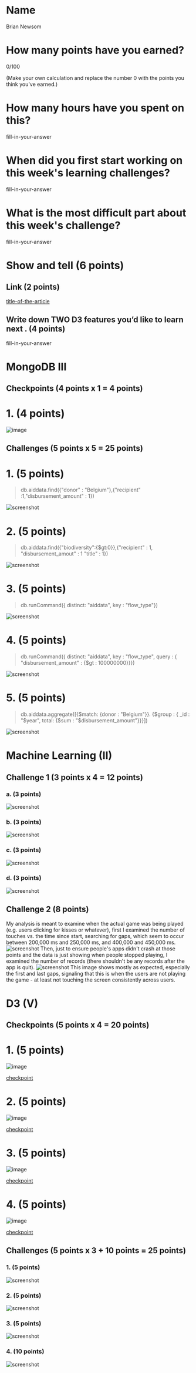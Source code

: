 # Name

Brian Newsom

# How many points have you earned?

0/100

(Make your own calculation and replace the number 0 with the points you think you've earned.)

# How many hours have you spent on this?

fill-in-your-answer

# When did you first start working on this week's learning challenges?

fill-in-your-answer

# What is the most difficult part about this week's challenge?

fill-in-your-answer

# Show and tell (6 points)

## Link (2 points)

[title-of-the-article](http://link-to-an-interesting-D3-visualization-example)

## Write down TWO D3 features you’d like to learn next . (4 points)

fill-in-your-answer

# MongoDB III

## Checkpoints (4 points x 1 = 4 points)

# 1. (4 points)

![image](mongodb/cp1.png?raw=true)

## Challenges (5 points x 5 = 25 points)

# 1. (5 points)

> db.aiddata.find({"donor" : "Belgium"},{"recipient" :1,"disbursement_amount" : 1})

![screenshot](mongodb/ch1.png?raw=true)

# 2. (5 points)

> db.aiddata.find({"biodiversity":{$gt:0}},{"recipient" : 1, "disbursement_amout" : 1 "title" : 1})

![screenshot](mongodb/ch2.png?raw=true)

# 3. (5 points)

> db.runCommand({ distinct: "aiddata", key : "flow_type"})

![screenshot](mongodb/ch3.png?raw=true)

# 4. (5 points)

> db.runCommand({ distinct: "aiddata", key : "flow_type", query : { "disbursement_amount" : {$gt : 100000000}}})

![screenshot](mongodb/ch4.png?raw=true)

# 5. (5 points)

> db.aiddata.aggregate([{$match: {donor : "Belgium"}}. {$group : { _id : "$year", total: {$sum : "$disbursement_amount"}}}])

![screenshot](mongodb/ch5.png?raw=true)

# Machine Learning (II)

## Challenge 1 (3 points x 4 = 12 points)

### a. (3 points)

![screenshot](ml/ch1a.png?raw=true)

### b. (3 points)

![screenshot](ml/ch1b.png?raw=true)

### c. (3 points)

![screenshot](ml/ch1c.png?raw=true)

### d. (3 points)

![screenshot](ml/ch1d.png?raw=true)

## Challenge 2 (8 points)

My analysis is meant to examine when the actual game was being played
(e.g. users clicking for kisses or whatever), first I examined the number of touches
vs. the time since start, searching for gaps, which seem to occur
between 200,000 ms and 250,000 ms, and 400,000 and 450,000 ms.
![screenshot](ml/ch2a.png?raw=true)
Then, just to ensure people's apps didn't crash at those points and the
data is just showing when people stopped playing, I examined the
number of records (there shouldn't be any records after the app is quit).
![screenshot](ml/ch2b.png?raw=true)
This image shows mostly as expected, especially the first and last gaps,
signaling that this is when the users are not playing the game - at least
not touching the screen consistently across users.

# D3 (V)

## Checkpoints (5 points x 4 = 20 points)

# 1. (5 points)

![image](d3/cp1.png?raw=true)

[checkpoint](d3/cp1.html)

# 2. (5 points)

![image](d3/cp2.png?raw=true)

[checkpoint](d3/cp2.html)

# 3. (5 points)

![image](d3/cp3.png?raw=true)

[checkpoint](d3/cp3.html)

# 4. (5 points)

![image](d3/cp4.png?raw=true)

[checkpoint](d3/cp4.html)

## Challenges 	(5 points x 3 + 10 points = 25 points)

### 1. (5 points)

![screenshot](screenshot.png?raw=true)

### 2. (5 points)

![screenshot](screenshot.png?raw=true)

### 3. (5 points)

![screenshot](screenshot.png?raw=true)

### 4. (10 points)

![screenshot](screenshot.png?raw=true)
